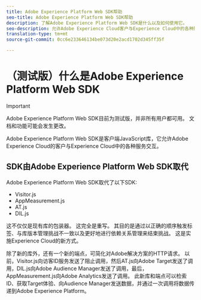 ```yaml
---
title: Adobe Experience Platform Web SDK帮助
seo-title: Adobe Experience Platform Web SDK帮助
description: 了解Adobe Experience Platform Web SDK是什么以及如何使用它。
seo-description: 允许Adobe Experience Cloud客户与Experience Cloud中的各种服务交互
translation-type: tm+mt
source-git-commit: 0cc6e233646134be073d20e2acd1702d345ff35f

---
```



# （测试版）什么是Adobe Experience Platform Web SDK

>[!IMPORTANT]
>
>Adobe Experience Platform Web SDK目前为测试版，并非所有用户都可用。 文档和功能可能会发生更改。

Adobe Experience Platform Web SDK是客户端JavaScript库，它允许Adobe Experience Cloud的客户与Experience Cloud中的各种服务交互。

## SDK由Adobe Experience Platform Web SDK取代

Adobe Experience Platform Web SDK取代了以下SDK:

* Visitor.js
* AppMeasurement.js
* AT.js
* DIL.js

这不仅仅是现有库的包装器。 这完全是重写。 其目的是通过以正确的顺序触发标签、与库版本管理挑战不一致以及更好地进行依赖关系管理来结束挑战。 这是实施Experience Cloud的新方式。

除了新的库外，还有一个新的端点，可简化对Adobe解决方案的HTTP请求。 以前，Visitor.js向访客ID服务发送了阻止调用，然后AT.js向Adobe Target发送了调用，DIL.js向Adobe Audience Manager发送了调用，最后，AppMeasurement.js向Adobe Analytics发送了调用。 此新库和端点可以检索ID、获取Target体验、向Audience Manager发送数据，并通过一次调用将数据传递到Adobe Experience Platform。